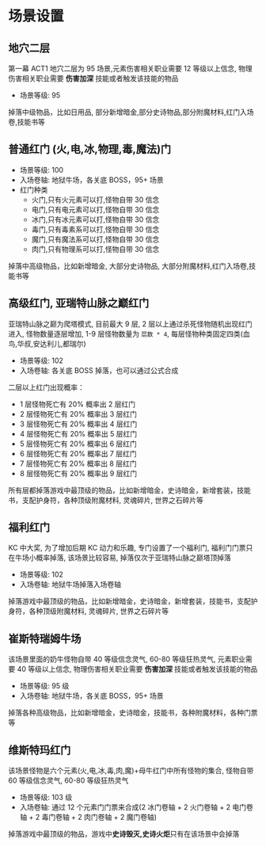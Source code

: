 # 场景设置

## 地穴二层

第一幕 ACT1 地穴二层为 95 场景,元素伤害相关职业需要 12 等级以上信念, 物理伤害相关职业需要 **伤害加深** 技能或者触发该技能的物品

- 场景等级: 95

掉落中级物品，比如日用品, 部分新增暗金,部分史诗物品,部分附魔材料,红门入场卷,技能书等

## 普通红门 (火,电,冰,物理,毒,魔法)门

- 场景等级: 100
- 入场卷轴: 地狱牛场，各关底 BOSS，95+ 场景
- 红门种类
  - 火门,只有火元素可以打,怪物自带 30 信念
  - 电门,只有电元素可以打,怪物自带 30 信念
  - 冰门,只有冰元素可以打,怪物自带 30 信念
  - 毒门,只有毒素系可以打,怪物自带 30 信念
  - 魔门,只有魔法系可以打,怪物自带 30 信念
  - 肉门,只有物理系可以打,怪物自带 30 信念

掉落中高级物品，比如新增暗金, 大部分史诗物品, 大部分附魔材料,红门入场卷,技能书等

## 高级红门, 亚瑞特山脉之巅红门

亚瑞特山脉之巅为爬塔模式, 目前最大 9 层, 2 层以上通过杀死怪物随机出现红门进入, 怪物数量逐层增加, 1-9 层怪物数量为 `层数 * 4`, 每层怪物种类固定四类(血鸟,华叔,安达利儿,都瑞尔)

- 场景等级: 102
- 入场卷轴: 各关底 BOSS 掉落，也可以通过公式合成

二层以上红门出现概率：

- 1 层怪物死亡有 20% 概率出 2 层红门
- 2 层怪物死亡有 20% 概率出 3 层红门
- 3 层怪物死亡有 20% 概率出 4 层红门
- 4 层怪物死亡有 20% 概率出 5 层红门
- 5 层怪物死亡有 20% 概率出 6 层红门
- 6 层怪物死亡有 20% 概率出 7 层红门
- 7 层怪物死亡有 20% 概率出 8 层红门
- 8 层怪物死亡有 20% 概率出 9 层红门

所有层都掉落游戏中最顶级的物品，比如新增暗金，史诗暗金，新增套装，技能书，支配护身符，各种顶级附魔材料, 灵魂碎片, 世界之石碎片等

## 福利红门

KC 中大奖, 为了增加后期 KC 动力和乐趣, 专门设置了一个福利门, 福利门门票只在牛场小概率掉落, 该场景比较容易, 掉落仅次于亚瑞特山脉之巅塔顶掉落

- 场景等级: 102
- 入场卷轴: 地狱牛场掉落入场卷轴

掉落游戏中最顶级的物品，比如新增暗金，史诗暗金，新增套装，技能书，支配护身符，各种顶级附魔材料, 灵魂碎片, 世界之石碎片等

## 崔斯特瑞姆牛场

该场景里面的奶牛怪物自带 40 等级信念灵气, 60-80 等级狂热灵气, 元素职业需要 40 等级以上信念, 物理伤害相关职业需要 **伤害加深** 技能或者触发该技能的物品

- 场景等级: 95 级
- 入场卷轴: 地狱牛场，各关底 BOSS，95+ 场景

掉落各种高级物品，比如新增暗金，史诗暗金，技能书，各种附魔材料，各种门票等

## 维斯特玛红门

该场景怪物是六个元素(火,电,冰,毒,肉,魔)+母牛红门中所有怪物的集合, 怪物自带 60 等级信念灵气, 60-80 等级狂热灵气

- 场景等级: 103 级
- 入场卷轴: 通过 12 个元素门门票来合成(2 冰门卷轴 + 2 火门卷轴 + 2 电门卷轴 + 2 毒门卷轴 + 2 肉门卷轴 + 2 魔门卷轴)

掉落游戏中最顶级的物品，游戏中**史诗毁灭,史诗火炬**只有在该场景中会掉落
